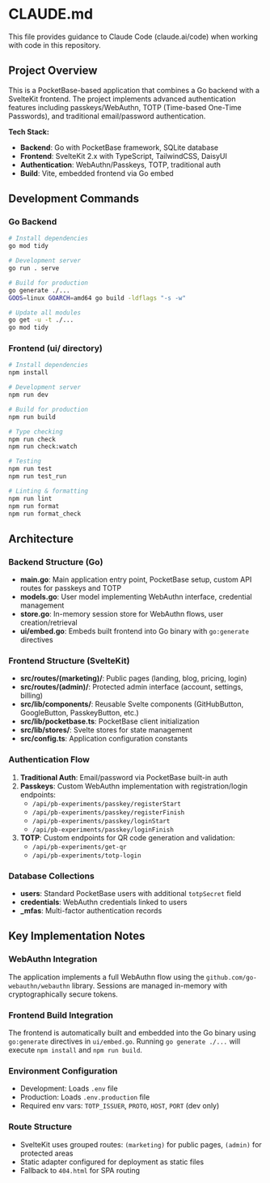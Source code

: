 # CLAUDE.md

This file provides guidance to Claude Code (claude.ai/code) when working with code in this repository.

## Project Overview

This is a PocketBase-based application that combines a Go backend with a SvelteKit frontend. The project implements advanced authentication features including passkeys/WebAuthn, TOTP (Time-based One-Time Passwords), and traditional email/password authentication.

**Tech Stack:**
- **Backend**: Go with PocketBase framework, SQLite database
- **Frontend**: SvelteKit 2.x with TypeScript, TailwindCSS, DaisyUI
- **Authentication**: WebAuthn/Passkeys, TOTP, traditional auth
- **Build**: Vite, embedded frontend via Go embed

## Development Commands

### Go Backend
```bash
# Install dependencies
go mod tidy

# Development server
go run . serve

# Build for production
go generate ./...
GOOS=linux GOARCH=amd64 go build -ldflags "-s -w"

# Update all modules
go get -u -t ./...
go mod tidy
```

### Frontend (ui/ directory)
```bash
# Install dependencies
npm install

# Development server
npm run dev

# Build for production
npm run build

# Type checking
npm run check
npm run check:watch

# Testing
npm run test
npm run test_run

# Linting & formatting
npm run lint
npm run format
npm run format_check
```

## Architecture

### Backend Structure (Go)
- **main.go**: Main application entry point, PocketBase setup, custom API routes for passkeys and TOTP
- **models.go**: User model implementing WebAuthn interface, credential management
- **store.go**: In-memory session store for WebAuthn flows, user creation/retrieval
- **ui/embed.go**: Embeds built frontend into Go binary with `go:generate` directives

### Frontend Structure (SvelteKit)
- **src/routes/(marketing)/**: Public pages (landing, blog, pricing, login)
- **src/routes/(admin)/**: Protected admin interface (account, settings, billing)
- **src/lib/components/**: Reusable Svelte components (GitHubButton, GoogleButton, PasskeyButton, etc.)
- **src/lib/pocketbase.ts**: PocketBase client initialization
- **src/lib/stores/**: Svelte stores for state management
- **src/config.ts**: Application configuration constants

### Authentication Flow
1. **Traditional Auth**: Email/password via PocketBase built-in auth
2. **Passkeys**: Custom WebAuthn implementation with registration/login endpoints:
   - `/api/pb-experiments/passkey/registerStart`
   - `/api/pb-experiments/passkey/registerFinish`
   - `/api/pb-experiments/passkey/loginStart`
   - `/api/pb-experiments/passkey/loginFinish`
3. **TOTP**: Custom endpoints for QR code generation and validation:
   - `/api/pb-experiments/get-qr`
   - `/api/pb-experiments/totp-login`

### Database Collections
- **users**: Standard PocketBase users with additional `totpSecret` field
- **credentials**: WebAuthn credentials linked to users
- **_mfas**: Multi-factor authentication records

## Key Implementation Notes

### WebAuthn Integration
The application implements a full WebAuthn flow using the `github.com/go-webauthn/webauthn` library. Sessions are managed in-memory with cryptographically secure tokens.

### Frontend Build Integration
The frontend is automatically built and embedded into the Go binary using `go:generate` directives in `ui/embed.go`. Running `go generate ./...` will execute `npm install` and `npm run build`.

### Environment Configuration
- Development: Loads `.env` file
- Production: Loads `.env.production` file
- Required env vars: `TOTP_ISSUER`, `PROTO`, `HOST`, `PORT` (dev only)

### Route Structure
- SvelteKit uses grouped routes: `(marketing)` for public pages, `(admin)` for protected areas
- Static adapter configured for deployment as static files
- Fallback to `404.html` for SPA routing